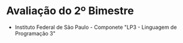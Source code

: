 # Avaliação do 2º Bimestre

- Instituto Federal de São Paulo - Componete "LP3 - Linguagem de Programação 3"
